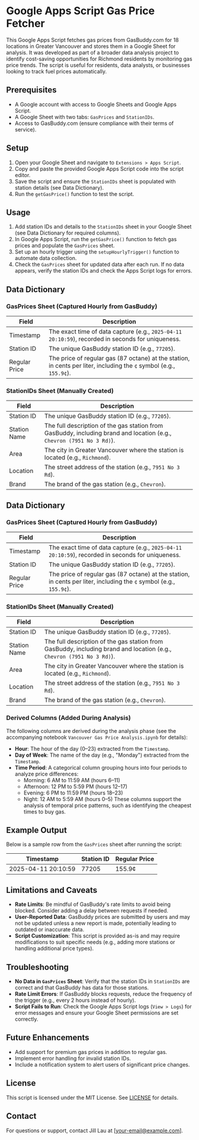# Google Apps Script Gas Price Fetcher

This Google Apps Script fetches gas prices from GasBuddy.com for 18 locations in Greater Vancouver and stores them in a Google Sheet for analysis. It was developed as part of a broader data analysis project to identify cost-saving opportunities for Richmond residents by monitoring gas price trends. The script is useful for residents, data analysts, or businesses looking to track fuel prices automatically.

## Prerequisites
- A Google account with access to Google Sheets and Google Apps Script.
- A Google Sheet with two tabs: `GasPrices` and `StationIDs`.
- Access to GasBuddy.com (ensure compliance with their terms of service).

## Setup
1. Open your Google Sheet and navigate to `Extensions > Apps Script`.
2. Copy and paste the provided Google Apps Script code into the script editor.
3. Save the script and ensure the `StationIDs` sheet is populated with station details (see Data Dictionary).
4. Run the `getGasPrice()` function to test the script.

## Usage
1. Add station IDs and details to the `StationIDs` sheet in your Google Sheet (see Data Dictionary for required columns).
2. In Google Apps Script, run the `getGasPrice()` function to fetch gas prices and populate the `GasPrices` sheet.
3. Set up an hourly trigger using the `setupHourlyTrigger()` function to automate data collection.
4. Check the `GasPrices` sheet for updated data after each run. If no data appears, verify the station IDs and check the Apps Script logs for errors.

## Data Dictionary

### GasPrices Sheet (Captured Hourly from GasBuddy)
| **Field**        | **Description**                                                                 |
|------------------|---------------------------------------------------------------------------------|
| Timestamp        | The exact time of data capture (e.g., `2025-04-11 20:10:59`), recorded in seconds for uniqueness. |
| Station ID       | The unique GasBuddy station ID (e.g., `77205`).                                |
| Regular Price    | The price of regular gas (87 octane) at the station, in cents per liter, including the `¢` symbol (e.g., `155.9¢`). |

### StationIDs Sheet (Manually Created)
| **Field**        | **Description**                                                                 |
|------------------|---------------------------------------------------------------------------------|
| Station ID       | The unique GasBuddy station ID (e.g., `77205`).                                |
| Station Name     | The full description of the gas station from GasBuddy, including brand and location (e.g., `Chevron (7951 No 3 Rd)`). |
| Area             | The city in Greater Vancouver where the station is located (e.g., `Richmond`). |
| Location         | The street address of the station (e.g., `7951 No 3 Rd`).                     |
| Brand            | The brand of the gas station (e.g., `Chevron`).                               |

## Data Dictionary

### GasPrices Sheet (Captured Hourly from GasBuddy)
| **Field**        | **Description**                                                                 |
|------------------|---------------------------------------------------------------------------------|
| Timestamp        | The exact time of data capture (e.g., `2025-04-11 20:10:59`), recorded in seconds for uniqueness. |
| Station ID       | The unique GasBuddy station ID (e.g., `77205`).                                |
| Regular Price    | The price of regular gas (87 octane) at the station, in cents per liter, including the `¢` symbol (e.g., `155.9¢`). |

### StationIDs Sheet (Manually Created)
| **Field**        | **Description**                                                                 |
|------------------|---------------------------------------------------------------------------------|
| Station ID       | The unique GasBuddy station ID (e.g., `77205`).                                |
| Station Name     | The full description of the gas station from GasBuddy, including brand and location (e.g., `Chevron (7951 No 3 Rd)`). |
| Area             | The city in Greater Vancouver where the station is located (e.g., `Richmond`). |
| Location         | The street address of the station (e.g., `7951 No 3 Rd`).                     |
| Brand            | The brand of the gas station (e.g., `Chevron`).                               |

### Derived Columns (Added During Analysis)
The following columns are derived during the analysis phase (see the accompanying notebook `Vancouver Gas Price Analysis.ipynb` for details):
- **Hour**: The hour of the day (0–23) extracted from the `Timestamp`.
- **Day of Week**: The name of the day (e.g., "Monday") extracted from the `Timestamp`.
- **Time Period**: A categorical column grouping hours into four periods to analyze price differences:
  - Morning: 6 AM to 11:59 AM (hours 6–11)
  - Afternoon: 12 PM to 5:59 PM (hours 12–17)
  - Evening: 6 PM to 11:59 PM (hours 18–23)
  - Night: 12 AM to 5:59 AM (hours 0–5)
These columns support the analysis of temporal price patterns, such as identifying the cheapest times to buy gas.

## Example Output
Below is a sample row from the `GasPrices` sheet after running the script:

| Timestamp           | Station ID | Regular Price |
|---------------------|------------|---------------|
| 2025-04-11 20:10:59 | 77205      | 155.9¢        |

## Limitations and Caveats
- **Rate Limits**: Be mindful of GasBuddy's rate limits to avoid being blocked. Consider adding a delay between requests if needed.
- **User-Reported Data**: GasBuddy prices are submitted by users and may not be updated unless a new report is made, potentially leading to outdated or inaccurate data.
- **Script Customization**: This script is provided as-is and may require modifications to suit specific needs (e.g., adding more stations or handling additional price types).

## Troubleshooting
- **No Data in `GasPrices` Sheet**: Verify that the station IDs in `StationIDs` are correct and that GasBuddy has data for those stations.
- **Rate Limit Errors**: If GasBuddy blocks requests, reduce the frequency of the trigger (e.g., every 2 hours instead of hourly).
- **Script Fails to Run**: Check the Google Apps Script logs (`View > Logs`) for error messages and ensure your Google Sheet permissions are set correctly.

## Future Enhancements
- Add support for premium gas prices in addition to regular gas.
- Implement error handling for invalid station IDs.
- Include a notification system to alert users of significant price changes.

## License
This script is licensed under the MIT License. See [LICENSE](LICENSE) for details.

## Contact
For questions or support, contact Jill Lau at [your-email@example.com].
